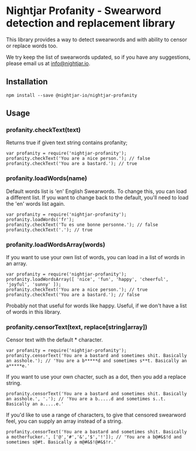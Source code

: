 # Nightjar Profanity - Swearword detection and replacement library

This library provides a way to detect swearwords and with ability to censor or replace words too. 

We try keep the list of swearwords updated, so if you have any suggestions, please email us at info@nightjar.io.

## Installation

    npm install --save @nightjar-io/nightjar-profanity
    
## Usage

### profanity.checkText(text)

Returns true if given text string contains profanity;

    var profanity = require('nightjar-profanity');
    profanity.checkText('You are a nice person.'); // false
    profanity.checkText('You are a bastard.'); // true
    
### profanity.loadWords(name)

Default words list is 'en' English Swearwords. To change this, you can load a different list. If you want to change back to the default, you'll need to load the 'en' words list again.
    
    var profanity = require('nightjar-profanity');
    profanity.loadWords('fr');
    profanity.checkText('Tu es une bonne personne.'); // false
    profanity.checkText('.'); // true
    
### profanity.loadWordsArray(words)   

If you want to use your own list of words, you can load in a list of words in an array.

    var profanity = require('nightjar-profanity');
    profanity.loadWordsArray([ 'nice', 'fun', 'happy', 'cheerful', 'joyful', 'sunny' ]);
    profanity.checkText('You are a nice person.'); // true
    profanity.checkText('You are a bastard.'); // false
    
Probably not that useful for words like happy. Useful, if we don't have a list of words in this library.

### profanity.censorText(text, replace[string|array])

Censor text with the default * character.

    var profanity = require('nightjar-profanity');
    profanity.censorText('You are a bastard and sometimes shit. Basically an asshole.'); // 'You are a b*****d and sometimes s**t. Basically an a*****e.'
    
If you want to use your own chacter, such as a dot, then you add a replace string.

    profanity.censorText('You are a bastard and sometimes shit. Basically an asshole.', '.'); // 'You are a b.....d and sometimes s..t. Basically an a.....e.'
    
If you'd like to use a range of characters, to give that censored swearword feel, you can supply an array instead of a string.

    profanity.censorText('You are a bastard and sometimes shit. Basically a motherfucker.', ['@','#','&','$','!']); // 'You are a b@#&$!d and sometimes s@#t. Basically a m@#&$!@#&$!r.'

